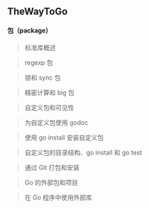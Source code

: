 ## TheWayToGo

#### 包（package）

> 标准库概述

> regexp 包

> 锁和 sync 包

> 精密计算和 big 包

> 自定义包和可见性

> 为自定义包使用 godoc

> 使用 go install 安装自定义包

> 自定义包的目录结构、go install 和 go test

> 通过 Git 打包和安装

> Go 的外部包和项目

> 在 Go 程序中使用外部库